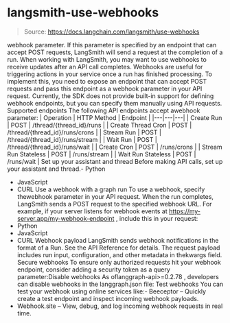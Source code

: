 # langsmith-use-webhooks

> Source: https://docs.langchain.com/langsmith/use-webhooks

webhook
parameter. If this parameter is specified by an endpoint that can accept POST requests, LangSmith will send a request at the completion of a run.
When working with LangSmith, you may want to use webhooks to receive updates after an API call completes. Webhooks are useful for triggering actions in your service once a run has finished processing. To implement this, you need to expose an endpoint that can accept POST
requests and pass this endpoint as a webhook
parameter in your API request.
Currently, the SDK does not provide built-in support for defining webhook endpoints, but you can specify them manually using API requests.
Supported endpoints
The following API endpoints accept awebhook
parameter:
| Operation | HTTP Method | Endpoint |
|---|---|---|
| Create Run | POST | /thread/{thread_id}/runs |
| Create Thread Cron | POST | /thread/{thread_id}/runs/crons |
| Stream Run | POST | /thread/{thread_id}/runs/stream |
| Wait Run | POST | /thread/{thread_id}/runs/wait |
| Create Cron | POST | /runs/crons |
| Stream Run Stateless | POST | /runs/stream |
| Wait Run Stateless | POST | /runs/wait |
Set up your assistant and thread
Before making API calls, set up your assistant and thread.- Python
- JavaScript
- CURL
Use a webhook with a graph run
To use a webhook, specify thewebhook
parameter in your API request. When the run completes, LangSmith sends a POST
request to the specified webhook URL.
For example, if your server listens for webhook events at https://my-server.app/my-webhook-endpoint
, include this in your request:
- Python
- JavaScript
- CURL
Webhook payload
LangSmith sends webhook notifications in the format of a Run. See the API Reference for details. The request payload includes run input, configuration, and other metadata in thekwargs
field.
Secure webhooks
To ensure only authorized requests hit your webhook endpoint, consider adding a security token as a query parameter:Disable webhooks
As oflanggraph-api>=0.2.78
, developers can disable webhooks in the langgraph.json
file:
Test webhooks
You can test your webhook using online services like:- Beeceptor – Quickly create a test endpoint and inspect incoming webhook payloads.
- Webhook.site – View, debug, and log incoming webhook requests in real time.